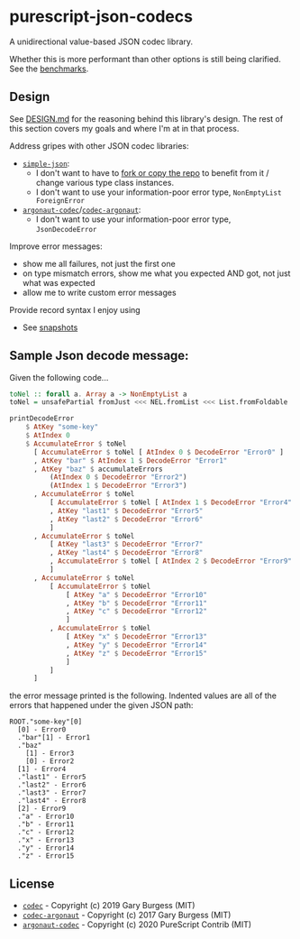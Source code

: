 # purescript-json-codecs

A unidirectional value-based JSON codec library.

Whether this is more performant than other options is still being clarified. See the [benchmarks](./bench).

## Design

See [DESIGN.md](DESIGN.md) for the reasoning behind this library's design. The rest of this section covers my goals and where I'm at in that process.

Address gripes with other JSON codec libraries:
- [`simple-json`](https://pursuit.purescript.org/packages/purescript-simple-json/):
  - I don't want to have to [fork or copy the repo](https://github.com/justinwoo/purescript-simple-json#how-should-i-actually-use-this-library) to benefit from it / change various type class instances.
  - I don't want to use your information-poor error type, `NonEmptyList ForeignError`
- [`argonaut-codec`](https://pursuit.purescript.org/packages/purescript-argonaut-codecs)/[`codec-argonaut`](https://pursuit.purescript.org/packages/purescript-codec-argonaut):
  - I don't want to use your information-poor error type, `JsonDecodeError`

Improve error messages:
- show me all failures, not just the first one
- on type mismatch errors, show me what you expected AND got, not just what was expected
- allow me to write custom error messages

Provide record syntax I enjoy using
  - See [snapshots](./snapshots/Snapshot/)

## Sample Json decode message:

Given the following code...
```purs
toNel :: forall a. Array a -> NonEmptyList a
toNel = unsafePartial fromJust <<< NEL.fromList <<< List.fromFoldable

printDecodeError
    $ AtKey "some-key"
    $ AtIndex 0
    $ AccumulateError $ toNel
      [ AccumulateError $ toNel [ AtIndex 0 $ DecodeError "Error0" ]
      , AtKey "bar" $ AtIndex 1 $ DecodeError "Error1"
      , AtKey "baz" $ accumulateErrors
          (AtIndex 0 $ DecodeError "Error2")
          (AtIndex 1 $ DecodeError "Error3")
      , AccumulateError $ toNel
          [ AccumulateError $ toNel [ AtIndex 1 $ DecodeError "Error4" ]
          , AtKey "last1" $ DecodeError "Error5"
          , AtKey "last2" $ DecodeError "Error6"
          ]
      , AccumulateError $ toNel
          [ AtKey "last3" $ DecodeError "Error7"
          , AtKey "last4" $ DecodeError "Error8"
          , AccumulateError $ toNel [ AtIndex 2 $ DecodeError "Error9" ]
          ]
      , AccumulateError $ toNel
          [ AccumulateError $ toNel
              [ AtKey "a" $ DecodeError "Error10"
              , AtKey "b" $ DecodeError "Error11"
              , AtKey "c" $ DecodeError "Error12"
              ]
          , AccumulateError $ toNel
              [ AtKey "x" $ DecodeError "Error13"
              , AtKey "y" $ DecodeError "Error14"
              , AtKey "z" $ DecodeError "Error15"
              ]
          ]
      ]
```

the error message printed is the following. Indented values are all of the errors that happened under the given JSON path:
```
ROOT."some-key"[0]
  [0] - Error0
  ."bar"[1] - Error1
  ."baz"
    [1] - Error3
    [0] - Error2
  [1] - Error4
  ."last1" - Error5
  ."last2" - Error6
  ."last3" - Error7
  ."last4" - Error8
  [2] - Error9
  ."a" - Error10
  ."b" - Error11
  ."c" - Error12
  ."x" - Error13
  ."y" - Error14
  ."z" - Error15
```

## License

- [`codec`](https://github.com/garyb/purescript-codec) - Copyright (c) 2019 Gary Burgess (MIT)
- [`codec-argonaut`](https://github.com/garyb/purescript-codec-argonaut/) - Copyright (c) 2017 Gary Burgess (MIT)
- [`argonaut-codec`](https://github.com/purescript-contrib/purescript-argonaut-codecs) - Copyright (c) 2020 PureScript Contrib (MIT)

